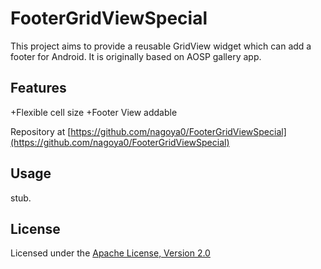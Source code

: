 FooterGridViewSpecial
=====================
This project aims to provide a reusable GridView widget which can add a footer for Android. It is originally based on AOSP gallery app.

Features
--------
+Flexible cell size
+Footer View addable

Repository at [https://github.com/nagoya0/FooterGridViewSpecial](https://github.com/nagoya0/FooterGridViewSpecial)

Usage
-----
stub.

License
-------
Licensed under the [Apache License, Version 2.0](http://www.apache.org/licenses/LICENSE-2.0)
